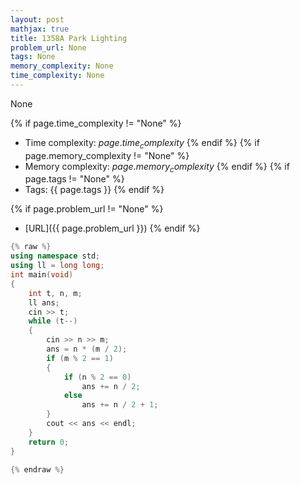 ```yaml
---
layout: post
mathjax: true
title: 1358A Park Lighting
problem_url: None
tags: None
memory_complexity: None
time_complexity: None
---
```


None


{% if page.time_complexity != "None" %}
- Time complexity: ${{ page.time_complexity }}$
{% endif %}
{% if page.memory_complexity != "None" %}
- Memory complexity: ${{ page.memory_complexity }}$
{% endif %}
{% if page.tags != "None" %}
- Tags: {{ page.tags }}
{% endif %}

{% if page.problem_url != "None" %}
- [URL]({{ page.problem_url }})
{% endif %}

```cpp
{% raw %}
using namespace std;
using ll = long long;
int main(void)
{
    int t, n, m;
    ll ans;
    cin >> t;
    while (t--)
    {
        cin >> n >> m;
        ans = n * (m / 2);
        if (m % 2 == 1)
        {
            if (n % 2 == 0)
                ans += n / 2;
            else
                ans += n / 2 + 1;
        }
        cout << ans << endl;
    }
    return 0;
}

{% endraw %}
```